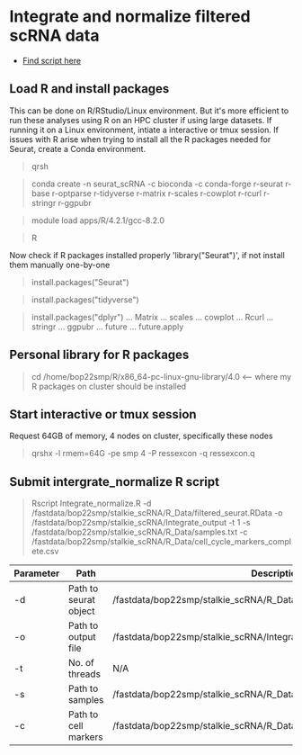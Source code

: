 # Integrate and normalize filtered scRNA data
  - [Find script here](https://github.com/petedprice/MeioticDrive2022/blob/main/R_analyses/scripts/prep/2.Integrate_normalise.R)
 
## Load R and install packages
This can be done on R/RStudio/Linux environment. But it's more efficient to run these analyses using R on an HPC cluster if using large datasets. If running it on a Linux environment, intiate a interactive or tmux session. If issues with R arise when trying to install all the R packages needed for Seurat, create a Conda environment.

> qrsh

> conda create -n seurat_scRNA -c bioconda -c conda-forge r-seurat r-base r-optparse r-tidyverse r-matrix r-scales r-cowplot r-rcurl r-stringr r-ggpubr

> module load apps/R/4.2.1/gcc-8.2.0

> R

Now check if R packages installed properly 'library("Seurat")', if not install them manually one-by-one
> install.packages("Seurat")

> install.packages("tidyverse")

> install.packages("dplyr") ... Matrix ... scales ... cowplot ... Rcurl ... stringr ... ggpubr ... future ... future.apply

## Personal library for R packages
> cd /home/bop22smp/R/x86_64-pc-linux-gnu-library/4.0 <-- where my R packages on cluster should be installed

## Start interactive or tmux session 
Request 64GB of memory, 4 nodes on cluster, specifically these nodes
> qrshx -l rmem=64G -pe smp 4 -P ressexcon -q ressexcon.q

## Submit intergrate_normalize R script
> Rscript Integrate_normalize.R -d /fastdata/bop22smp/stalkie_scRNA/R_Data/filtered_seurat.RData -o /fastdata/bop22smp/stalkie_scRNA/Integrate_output -t 1 -s /fastdata/bop22smp/stalkie_scRNA/R_Data/samples.txt -c /fastdata/bop22smp/stalkie_scRNA/R_Data/cell_cycle_markers_complete.csv

| Parameter | Path | Description |
| --- | --- | --- |
| -d | Path to seurat object |/fastdata/bop22smp/stalkie_scRNA/R_Data/filtered_seurat.RData  |
| -o | Path to output file | /fastdata/bop22smp/stalkie_scRNA/Integrate_output | 
| -t |  No. of threads | N/A |
| -s | Path to samples | /fastdata/bop22smp/stalkie_scRNA/R_Data/samples.txt | 
| -c | Path to cell markers | /fastdata/bop22smp/stalkie_scRNA/R_Data/cell_cycle_markers_complete.csv | 



